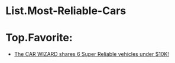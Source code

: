 # List.Most-Reliable-Cars
# Top.Favorite:
- [The CAR WIZARD shares 6 Super Reliable vehicles under $10K!](https://youtu.be/6VbxnaQh_Pk)
